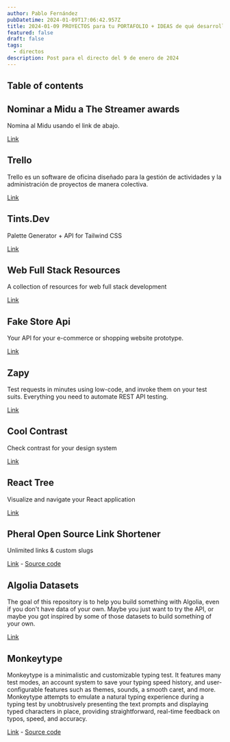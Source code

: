 ```yaml
---
author: Pablo Fernández
pubDatetime: 2024-01-09T17:06:42.957Z
title: 2024-01-09 PROYECTOS para tu PORTAFOLIO + IDEAS de qué desarrollar
featured: false
draft: false
tags:
  - directos
description: Post para el directo del 9 de enero de 2024
---
```


## Table of contents

## Nominar a Midu a The Streamer awards

Nomina al Midu usando el link de abajo.

[Link](https://thestreamerawards.com/nominations)

## Trello

Trello es un software de oficina diseñado para la gestión de actividades y la administración de proyectos de manera colectiva.

[Link](https://trello.com/home)

## Tints.Dev

Palette Generator + API for Tailwind CSS

[Link](https://www.tints.dev/)

## Web Full Stack Resources

A collection of resources for web full stack development

[Link](hhttps://resources-app.vercel.app/)

## Fake Store Api

Your API for your e-commerce or shopping website prototype.

[Link](https://fakeapi.platzi.com/)

## Zapy

Test requests in minutes using low-code, and invoke them on your test suits. Everything you need to automate REST API testing.

[Link](https://zapy.dev/)

## Cool Contrast

Check contrast for your design system

[Link](https://coolcontrast.vercel.app/)

## React Tree

Visualize and navigate your React application

[Link](https://reactree.dev/)

## Pheral Open Source Link Shortener

Unlimited links & custom slugs

[Link](https://slug.vercel.app/) - [Source code](https://github.com/pheralb/slug)

## Algolia Datasets

The goal of this repository is to help you build something with Algolia, even if you don't have data of your own. Maybe you just want to try the API, or maybe you got inspired by some of those datasets to build something of your own.

[Link](https://github.com/algolia/datasets)

## Monkeytype

Monkeytype is a minimalistic and customizable typing test. It features many test modes, an account system to save your typing speed history, and user-configurable features such as themes, sounds, a smooth caret, and more. Monkeytype attempts to emulate a natural typing experience during a typing test by unobtrusively presenting the text prompts and displaying typed characters in place, providing straightforward, real-time feedback on typos, speed, and accuracy.

[Link](https://monkeytype.com/) - [Source code](https://github.com/monkeytypegame/monkeytype)
